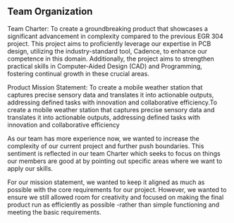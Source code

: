 ## Team Organization

Team Charter: To create a groundbreaking product that showcases a significant advancement in complexity compared to the previous EGR 304 project. This project aims to proficiently leverage our expertise in PCB design, utilizing the industry-standard tool, Cadence, to enhance our competence in this domain. Additionally, the project aims to strengthen practical skills in Computer-Aided Design (CAD) and Programming, fostering continual growth in these crucial areas.

Product Mission Statement: To create a mobile weather station that captures precise sensory data and translates it into actionable outputs, addressing defined tasks with innovation and collaborative efficiency.To create a mobile weather station that captures precise sensory data and translates it into actionable outputs, addressing defined tasks with innovation and collaborative efficiency

As our team has more experience now, we wanted to increase the complexity of our current project and further push boundaries. This sentiment is reflected in our team Charter which seeks to focus on things our members are good at by pointing out specific areas where we want to apply our skills. 

For our mission statement, we wanted to keep it aligned as much as possible with the core requirements for our project. However, we wanted to ensure we still allowed room for creativity and focused on making the final product run as efficiently as possible -rather than simple functioning and meeting the basic requirements. 

